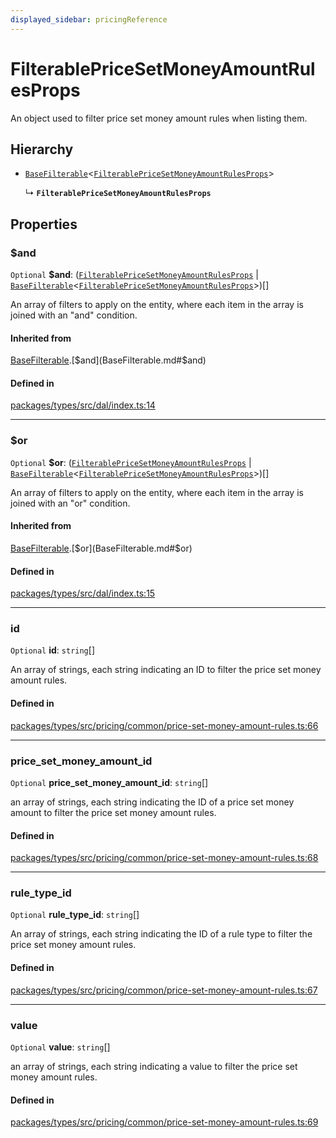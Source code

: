 ```yaml
---
displayed_sidebar: pricingReference
---
```


# FilterablePriceSetMoneyAmountRulesProps

An object used to filter price set money amount rules when listing them.

## Hierarchy

- [`BaseFilterable`](BaseFilterable.md)<[`FilterablePriceSetMoneyAmountRulesProps`](FilterablePriceSetMoneyAmountRulesProps.md)\>

  ↳ **`FilterablePriceSetMoneyAmountRulesProps`**

## Properties

### $and

 `Optional` **$and**: ([`FilterablePriceSetMoneyAmountRulesProps`](FilterablePriceSetMoneyAmountRulesProps.md) \| [`BaseFilterable`](BaseFilterable.md)<[`FilterablePriceSetMoneyAmountRulesProps`](FilterablePriceSetMoneyAmountRulesProps.md)\>)[]

An array of filters to apply on the entity, where each item in the array is joined with an "and" condition.

#### Inherited from

[BaseFilterable](BaseFilterable.md).[$and](BaseFilterable.md#$and)

#### Defined in

[packages/types/src/dal/index.ts:14](https://github.com/medusajs/medusa/blob/daea35fe73/packages/types/src/dal/index.ts#L14)

___

### $or

 `Optional` **$or**: ([`FilterablePriceSetMoneyAmountRulesProps`](FilterablePriceSetMoneyAmountRulesProps.md) \| [`BaseFilterable`](BaseFilterable.md)<[`FilterablePriceSetMoneyAmountRulesProps`](FilterablePriceSetMoneyAmountRulesProps.md)\>)[]

An array of filters to apply on the entity, where each item in the array is joined with an "or" condition.

#### Inherited from

[BaseFilterable](BaseFilterable.md).[$or](BaseFilterable.md#$or)

#### Defined in

[packages/types/src/dal/index.ts:15](https://github.com/medusajs/medusa/blob/daea35fe73/packages/types/src/dal/index.ts#L15)

___

### id

 `Optional` **id**: `string`[]

An array of strings, each string indicating an ID to filter the price set money amount rules.

#### Defined in

[packages/types/src/pricing/common/price-set-money-amount-rules.ts:66](https://github.com/medusajs/medusa/blob/daea35fe73/packages/types/src/pricing/common/price-set-money-amount-rules.ts#L66)

___

### price\_set\_money\_amount\_id

 `Optional` **price\_set\_money\_amount\_id**: `string`[]

an array of strings, each string indicating the ID of a price set money amount to filter the price set money amount rules.

#### Defined in

[packages/types/src/pricing/common/price-set-money-amount-rules.ts:68](https://github.com/medusajs/medusa/blob/daea35fe73/packages/types/src/pricing/common/price-set-money-amount-rules.ts#L68)

___

### rule\_type\_id

 `Optional` **rule\_type\_id**: `string`[]

An array of strings, each string indicating the ID of a rule type to filter the price set money amount rules.

#### Defined in

[packages/types/src/pricing/common/price-set-money-amount-rules.ts:67](https://github.com/medusajs/medusa/blob/daea35fe73/packages/types/src/pricing/common/price-set-money-amount-rules.ts#L67)

___

### value

 `Optional` **value**: `string`[]

an array of strings, each string indicating a value to filter the price set money amount rules.

#### Defined in

[packages/types/src/pricing/common/price-set-money-amount-rules.ts:69](https://github.com/medusajs/medusa/blob/daea35fe73/packages/types/src/pricing/common/price-set-money-amount-rules.ts#L69)
